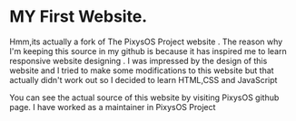 # MY First Website. 
Hmm,its actually a fork of The PixysOS Project website . The reason why I'm keeping this source in my github is because it has inspired me to learn responsive website designing . I was impressed by the design of this website and I tried to make some modifications to this website but that actually didn't work out so I decided to learn HTML,CSS and JavaScript

You can see the actual source of this website by visiting PixysOS github page.
I have worked as a maintainer in PixysOS Project 
